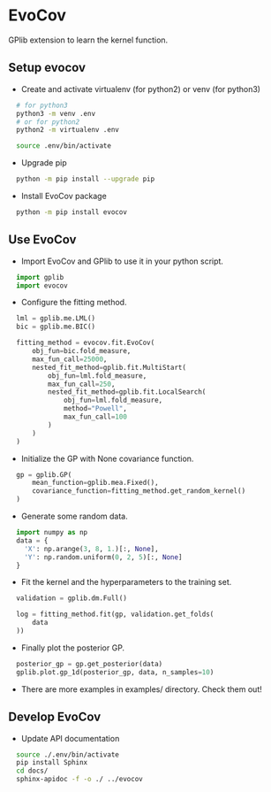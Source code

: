
EvoCov
======

GPlib extension to learn the kernel function.

Setup evocov
------------

- Create and activate virtualenv (for python2) or
  venv (for python3)

```bash
  # for python3
  python3 -m venv .env
  # or for python2
  python2 -m virtualenv .env

  source .env/bin/activate
```

- Upgrade pip

```bash
  python -m pip install --upgrade pip
```

- Install EvoCov package

```bash
  python -m pip install evocov
```


Use EvoCov
----------------------

- Import EvoCov and GPlib to use it in your python script.

```python
  import gplib
  import evocov
```

- Configure the fitting method.

```python
  lml = gplib.me.LML()
  bic = gplib.me.BIC()

  fitting_method = evocov.fit.EvoCov(
      obj_fun=bic.fold_measure,
      max_fun_call=25000,
      nested_fit_method=gplib.fit.MultiStart(
          obj_fun=lml.fold_measure,
          max_fun_call=250,
          nested_fit_method=gplib.fit.LocalSearch(
              obj_fun=lml.fold_measure,
              method="Powell",
              max_fun_call=100
          )
      )
  )
```

- Initialize the GP with None covariance function.

```python
  gp = gplib.GP(
      mean_function=gplib.mea.Fixed(),
      covariance_function=fitting_method.get_random_kernel()
  )
```

- Generate some random data.

```python
  import numpy as np
  data = {
    'X': np.arange(3, 8, 1.)[:, None],
    'Y': np.random.uniform(0, 2, 5)[:, None]
  }
```

- Fit the kernel and the hyperparameters to the training set.

```python
  validation = gplib.dm.Full()

  log = fitting_method.fit(gp, validation.get_folds(
      data
  ))
```

- Finally plot the posterior GP.

```python
  posterior_gp = gp.get_posterior(data)
  gplib.plot.gp_1d(posterior_gp, data, n_samples=10)
```

- There are more examples in examples/ directory. Check them out!

Develop EvoCov
--------------

-  Update API documentation

```bash
  source ./.env/bin/activate
  pip install Sphinx
  cd docs/
  sphinx-apidoc -f -o ./ ../evocov
```
